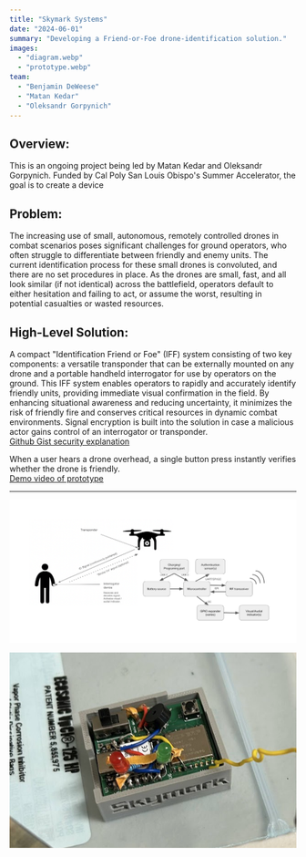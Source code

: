 ```yaml
---
title: "Skymark Systems"
date: "2024-06-01"
summary: "Developing a Friend-or-Foe drone-identification solution."
images:
  - "diagram.webp"
  - "prototype.webp"
team:
  - "Benjamin DeWeese"
  - "Matan Kedar"
  - "Oleksandr Gorpynich"
---
```


## Overview:
This is an ongoing project being led by Matan Kedar and Oleksandr Gorpynich. Funded by Cal Poly San Louis Obispo's Summer Accelerator, the goal is to create a device 

## Problem: 
The increasing use of small, autonomous, remotely controlled drones in combat scenarios poses significant challenges for ground operators, who often struggle to differentiate between friendly and enemy units. The current identification process for these small drones is convoluted, and there are no set procedures in place. As the drones are small, fast, and all look similar (if not identical) across the battlefield, operators default to either hesitation and failing to act, or assume the worst, resulting in potential casualties or wasted resources.

## High-Level Solution: 
A compact "Identification Friend or Foe" (IFF) system consisting of two key components: a versatile transponder that can be externally mounted on any drone and a portable handheld interrogator for use by operators on the ground. This IFF system enables operators to rapidly and accurately identify friendly units, providing immediate visual confirmation in the field. By enhancing situational awareness and reducing uncertainty, it minimizes the risk of friendly fire and conserves critical resources in dynamic combat environments. Signal encryption is built into the solution in case a malicious actor gains control of an interrogator or transponder.  
[Github Gist security explanation](https://gist.github.com/OlexG/c53dc7537675c6cb3aac6dd665c71c90)

When a user hears a drone overhead, a single button press instantly verifies whether the drone is friendly.  
[Demo video of prototype](https://tinyurl.com/yy5fafyh)

---

![diagram](diagram.webp)

![prototype](prototype.webp)
